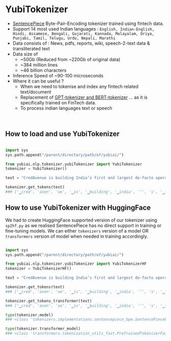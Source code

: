 # YubiTokenizer

* [SentencePiece](https://github.com/google/sentencepiece) Byte-Pair-Encoding tokenizer trained using fintech data.
* Support 14 most used Indian languages : `English, Indian-English, Hindi, Assamese, Bengali, Gujarati, Kannada, Malayalam, Oriya, Punjabi, Tamil, Telugu, Urdu, Nepali, Marathi`
* Data consists of : News, pdfs, reports, wiki, speech-2-text data & transliterated text
* Data size of
    * ~50Gb (Reduced from ~220Gb of original data)
    * ~384 million lines
    * ~46 billion characters
* Inference Speed of ~90-100 microseconds
* Where it can be useful ?
    * When we need to tokenise and index any fintech related text/document
    * Replacement of [GPT-tokenizer and BERT-tokenizer](https://huggingface.co/docs/transformers/main_classes/tokenizer) ... as it is specifically trained on FinTech data.
    * To process indian languages text or speech

<br>

## How to load and use YubiTokenizer

```python

import sys
sys.path.append("/parent/directory/path/of/yubiai/")

from yubiai.nlp.tokenizer.yubiTokenizer import YubiTokenizer
tokenizer = YubiTokenizer()

text = "CredAvenue is building India’s first and largest de-facto operating system for the discovery, investment, fulfilment, and collection of any debt solution."

tokenizer.get_tokens(text)
### ['▁cred', 'aven', 'ue', '▁is', '▁building', '▁india', '’', 's', '▁first', '▁and', '▁largest', '▁de', '-', 'fact', 'o', '▁operating', '▁system', '▁for', '▁the', '▁discovery', ',', '▁investment', ',', '▁fulfilment', ',', '▁and', '▁collection', '▁of', '▁any', '▁debt', '▁solution', '.']


```

## How to use YubiTokenizer with HuggingFace

We had to create HuggingFace supported version of our tokenizer using `sp2hf.py` as we realised SentencePiece has no direct support in training or fine-tuning models.
We can either `tokenizers` version of a model OR `transformers` version of model when needed in training accordingly.

```python

import sys
sys.path.append("/parent/directory/path/of/yubiai/")

from yubiai.nlp.tokenizer.yubiTokenizer import YubiTokenizerHF
tokenizer = YubiTokenizerHF()

text = "CredAvenue is building India’s first and largest de-facto operating system for the discovery, investment, fulfilment, and collection of any debt solution."

tokenizer.get_tokens(text)
### ['▁cred', 'aven', 'ue', '▁is', '▁building', '▁india', '’', 's', '▁first', '▁and', '▁largest', '▁de', '-', 'fact', 'o', '▁operating', '▁system', '▁for', '▁the', '▁discovery', ',', '▁investment', ',', '▁fulfilment', ',', '▁and', '▁collection', '▁of', '▁any', '▁debt', '▁solution', '.']

tokenizer.get_tokens_transformer(text)
### ['▁cred', 'aven', 'ue', '▁is', '▁building', '▁india', '’', 's', '▁first', '▁and', '▁largest', '▁de', '-', 'fact', 'o', '▁operating', '▁system', '▁for', '▁the', '▁discovery', ',', '▁investment', ',', '▁fulfilment', ',', '▁and', '▁collection', '▁of', '▁any', '▁debt', '▁solution', '.']

type(tokenizer.model)
### <class 'tokenizers.implementations.sentencepiece_bpe.SentencePieceBPETokenizer'>

type(tokenizer.transformer_model)
### <class 'transformers.tokenization_utils_fast.PreTrainedTokenizerFast'>

```